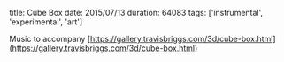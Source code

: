 title: Cube Box
date: 2015/07/13
duration: 64083
tags: ['instrumental', 'experimental', 'art']

Music to accompany [https://gallery.travisbriggs.com/3d/cube-box.html](https://gallery.travisbriggs.com/3d/cube-box.html)
